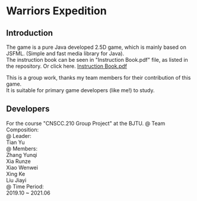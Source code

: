 # Warriors Expedition

## Introduction
The game is a pure Java developed 2.5D game, which is mainly based on JSFML. (Simple and fast media library for Java).  
The instruction book can be seen in "Instruction Book.pdf" file, as listed in the repository. Or click here.  [Instruction Book.pdf](https://github.com/tian-yu-moker/Warriors-Expedition-2.5D-Java-developed-Game/files/6538730/Instruction.Book.pdf)
  
This is a group work, thanks my team members for their contribution of this game.  
It is suitable for primary game developers (like me!) to study.

## Developers
For the course "CNSCC.210 Group Project" at the BJTU.
@ Team Composition:  
@ Leader:  
Tian Yu  
@ Members:  
Zhang Yunqi  
Xia Runze  
Xiao Wenwei  
Xing Ke  
Liu Jiayi  
@ Time Period:  
2019.10 ~ 2021.06  
